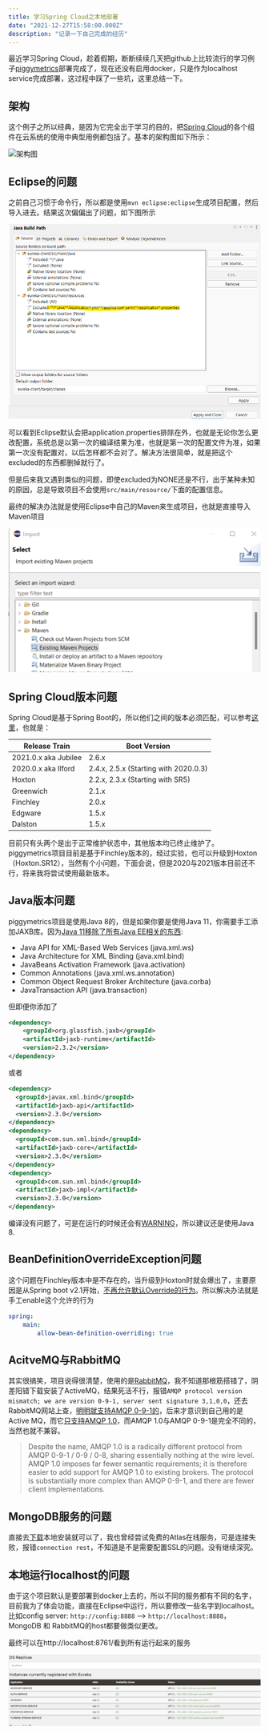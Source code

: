 ```yaml
---
title: 学习Spring Cloud之本地部署
date: "2021-12-27T15:58:00.000Z"
description: "记录一下自己完成的经历"
---
```


最近学习Spring Cloud，趁着假期，断断续续几天把github上比较流行的学习例子[piggymetrics](https://github.com/sqshq/piggymetrics)部署完成了，现在还没有启用docker，只是作为localhost service完成部署，这过程中踩了一些坑，这里总结一下。

## 架构

这个例子之所以经典，是因为它完全出于学习的目的，把[Spring Cloud](https://spring.io/projects/spring-cloud)的各个组件在云系统的使用中典型用例都包括了。基本的架构图如下所示：

![架构图](https://cloud.githubusercontent.com/assets/6069066/13906840/365c0d94-eefa-11e5-90ad-9d74804ca412.png)

## Eclipse的问题

之前自己习惯于命令行，所以都是使用`mvn eclipse:eclipse`生成项目配置，然后导入进去。结果这次偏偏出了问题，如下图所示

![Eclipse](2021-12-12-Eclipse.png)

可以看到Eclipse默认会把application.properties排除在外，也就是无论你怎么更改配置，系统总是以第一次的编译结果为准，也就是第一次的配置文件为准，如果第一次没有配置对，以后怎样都不会对了。解决方法很简单，就是把这个excluded的东西都删掉就行了。

但是后来我又遇到类似的问题，即使excluded为NONE还是不行，出于某种未知的原因，总是导致项目不会使用`src/main/resource/`下面的配置信息。

最终的解决办法就是使用Eclipse中自己的Maven来生成项目，也就是直接导入Maven项目

![Maven Import](2021-12-27-eclipse-import.png)

## Spring Cloud版本问题

Spring Cloud是基于Spring Boot的，所以他们之间的版本必须匹配，可以参考[这里](https://spring.io/projects/spring-cloud)，也就是：

|Release Train |Boot Version 
--- | --- 
|2021.0.x aka Jubilee|2.6.x
|2020.0.x aka Ilford|2.4.x, 2.5.x (Starting with 2020.0.3)
|Hoxton|2.2.x, 2.3.x (Starting with SR5)
|Greenwich|2.1.x
|Finchley|2.0.x
|Edgware|1.5.x
|Dalston|1.5.x

目前只有头两个是出于正常维护状态中，其他版本均已终止维护了。piggymetrics项目目前是基于Finchley版本的，经过实验，也可以升级到Hoxton（Hoxton.SR12），当然有个小问题，下面会说，但是2020与2021版本目前还不行，将来我将尝试使用最新版本。

## Java版本问题

piggymetrics项目是使用Java 8的，但是如果你要是使用Java 11，你需要手工添加JAXB库。因为[Java 11移除了所有Java EE相关的东西](https://www.oracle.com/java/technologies/javase/11-relnote-issues.html#JDK-8190378):

* Java API for XML-Based Web Services (java.xml.ws)
* Java Architecture for XML Binding (java.xml.bind)
* JavaBeans Activation Framework (java.activation)
* Common Annotations (java.xml.ws.annotation)
* Common Object Request Broker Architecture (java.corba)
* JavaTransaction API (java.transaction)

但即便你添加了

```xml
<dependency>   
    <groupId>org.glassfish.jaxb</groupId>   
    <artifactId>jaxb-runtime</artifactId>   
    <version>2.3.2</version> 
</dependency>
```

或者

```xml
<dependency>
  <groupId>javax.xml.bind</groupId>
  <artifactId>jaxb-api</artifactId>
  <version>2.3.0</version>
</dependency>
<dependency>
  <groupId>com.sun.xml.bind</groupId>
  <artifactId>jaxb-core</artifactId>
  <version>2.3.0</version>
</dependency>
<dependency>
  <groupId>com.sun.xml.bind</groupId>
  <artifactId>jaxb-impl</artifactId>
  <version>2.3.0</version>
</dependency>
```

编译没有问题了，可是在运行的时候还会有[WARNING](https://www.dariawan.com/tutorials/java/using-jaxb-java-11/)，所以建议还是使用Java 8.

## BeanDefinitionOverrideException问题

这个问题在Finchley版本中是不存在的，当升级到Hoxton时就会爆出了，主要原因是从Spring boot v2.1开始，[不再允许默认Override的行为](https://github.com/spring-projects/spring-boot/wiki/Spring-Boot-2.1-Release-Notes#bean-overriding)。所以解决办法就是手工enable这个允许的行为

```yml
spring:
    main:
        allow-bean-definition-overriding: true
```

## AcitveMQ与RabbitMQ

其实很搞笑，项目说得很清楚，使用的是[RabbitMQ](https://github.com/rabbitmq/rabbitmq-server/releases)，我不知道那根筋搭错了，阴差阳错下载安装了ActiveMQ，结果死活不行，报错`AMQP protocol version mismatch; we are version 0-9-1, server sent signature 3,1,0,0`，还去RabbitMQ网站上查，[明明就支持AMQP 0-9-1的](https://www.rabbitmq.com/protocols.html)，后来才意识到自己用的是Active MQ，而它[只支持AMQP 1.0](https://activemq.apache.org/amqp)，而AMQP 1.0与AMQP 0-9-1是完全不同的，当然也就不兼容。

>Despite the name, AMQP 1.0 is a radically different protocol from AMQP 0-9-1 / 0-9 / 0-8, sharing essentially nothing at the wire level. AMQP 1.0 imposes far fewer semantic requirements; it is therefore easier to add support for AMQP 1.0 to existing brokers. The protocol is substantially more complex than AMQP 0-9-1, and there are fewer client implementations.

## MongoDB服务的问题

直接去[下载](https://www.mongodb.com/try/download/community?tck=docs_server&_ga=2.12591603.552439641.1640536151-1372320638.1640536151)本地安装就可以了，我也曾经尝试免费的Atlas在线服务，可是连接失败，报错`connection rest`，不知道是不是需要配置SSL的问题。没有继续深究。

## 本地运行localhost的问题

由于这个项目默认是要部署到docker上去的，所以不同的服务都有不同的名字，目前我为了体会功能，直接在Eclipse中运行，所以要修改一些名字到localhost。比如config server: `http://config:8888` --> `http://localhost:8888`， MongoDB 和 RabbitMQ的host都要做类似更改。

最终可以在http://localhost:8761/看到所有运行起来的服务

![Eureka](2021-12-27-Eureka.png)


